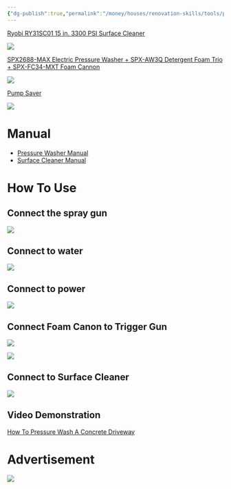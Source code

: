 ```yaml
---
{"dg-publish":true,"permalink":"/money/houses/renovation-skills/tools/pressure-washer/","tags":["oakmore"],"created":"Jul 17, 2023, 9:21 PM","updated":""}
---
```



[Ryobi RY31SC01 15 in. 3300 PSI Surface Cleaner](https://a.co/d/6thlRrS)

![](https://m.media-amazon.com/images/I/51KmGDmVLHL._AC_SL1000_.jpg)

[SPX2688-MAX Electric Pressure Washer + SPX-AW3Q Detergent Foam Trio + SPX-FC34-MXT Foam Cannon](https://a.co/d/3bPJjC5)

![](https://m.media-amazon.com/images/I/71kxZr9zbFL._AC_SL1500_.jpg)

[Pump Saver](https://www.walmart.com/ip/STA-BIL-Pump-Protector-Protects-Pressure-Washer-Pumps-Other-Internal-Components-During-Storage-Next-Gen-Anti-Freeze-Lubricant-Formula-4oz-22007/729645146)

![](https://i5.walmartimages.com/asr/7f5811e9-7c1e-4bb1-83a8-f92eb4c305f1.910e44400f0c063a5e8815ad2ae29fec.png?odnHeight=768&odnWidth=768&odnBg=FFFFFF)

# Manual

- [Pressure Washer Manual](https://www.manua.ls/sun-joe/spx2688-max/manual?p=6)
- [Surface Cleaner Manual](https://www.manualslib.com/manual/1963240/Ryobi-Ry31sc01.html#manual)

# How To Use

## Connect the spray gun

![](https://i.imgur.com/qvNV0Te.png)


## Connect to water

![](https://i.imgur.com/kX0IGuh.png)

## Connect to power

![](https://i.imgur.com/05Vwff2.png)

## Connect Foam Canon to Trigger Gun

![](https://i.imgur.com/QGrRGcZ.png)

![](https://i.imgur.com/57Mx6Vx.png)

## Connect to Surface Cleaner

![](https://i.imgur.com/Bs8Wtmr.png)

## Video Demonstration

[How To Pressure Wash A Concrete Driveway](https://www.youtube.com/watch?v=DqiktAd_hFg)

# Advertisement

![](https://youtu.be/JtALZMXfghs)